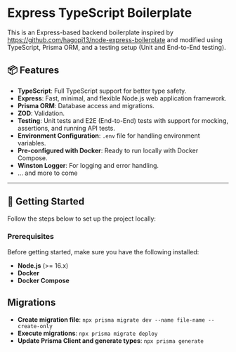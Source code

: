 # Express TypeScript Boilerplate

This is an Express-based backend boilerplate inspired by https://github.com/hagopj13/node-express-boilerplate and modified using TypeScript, Prisma ORM, and a testing setup (Unit and End-to-End testing).

## 📦 Features

- **TypeScript**: Full TypeScript support for better type safety.
- **Express**: Fast, minimal, and flexible Node.js web application framework.
- **Prisma ORM**: Database access and migrations.
- **ZOD**: Validation.
- **Testing**: Unit tests and E2E (End-to-End) tests with support for mocking, assertions, and running API tests.
- **Environment Configuration**: `.env` file for handling environment variables.
- **Pre-configured with Docker**: Ready to run locally with Docker Compose.
- **Winston Logger**: For logging and error handling.
- ... and more to come

---

## 🚀 Getting Started

Follow the steps below to set up the project locally:

### Prerequisites

Before getting started, make sure you have the following installed:

- **Node.js** (>= 16.x)
- **Docker**
- **Docker Compose**

## Migrations

- **Create migration file**: `npx prisma migrate dev --name file-name --create-only`
- **Execute migrations**: `npx prisma migrate deploy`
- **Update Prisma Client and generate types**: `npx prisma generate`
